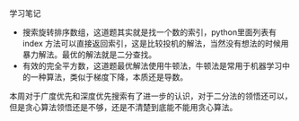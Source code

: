 学习笔记

- 搜索旋转排序数组，这道题其实就是找一个数的索引，python里面列表有 index 方法可以直接返回索引，这是比较投机的解法，当然没有想法的时候用暴力解法。最优的解法就是二分查找。
- 有效的完全平方数，这道题最优解法使用牛顿法，牛顿法是常用于机器学习中的一种算法，类似于梯度下降，本质还是导数。

本周对于广度优先和深度优先搜索有了进一步的认识，对于二分法的领悟还可以，但是贪心算法领悟还是不够，还是不清楚到底能不能用贪心算法。
